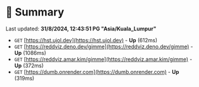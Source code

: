 # 📖 Summary
Last updated: **31/8/2024, 12:43:51 PG "Asia/Kuala_Lumpur"**

- `GET` [https://hst.ujol.dev](https://hst.ujol.dev) - **Up** (612ms)
- `GET` [https://reddviz.deno.dev/gimme](https://reddviz.deno.dev/gimme) - **Up** (1086ms)
- `GET` [https://reddviz.amar.kim/gimme](https://reddviz.amar.kim/gimme) - **Up** (372ms)
- `GET` [https://dumb.onrender.com](https://dumb.onrender.com) - **Up** (319ms)
